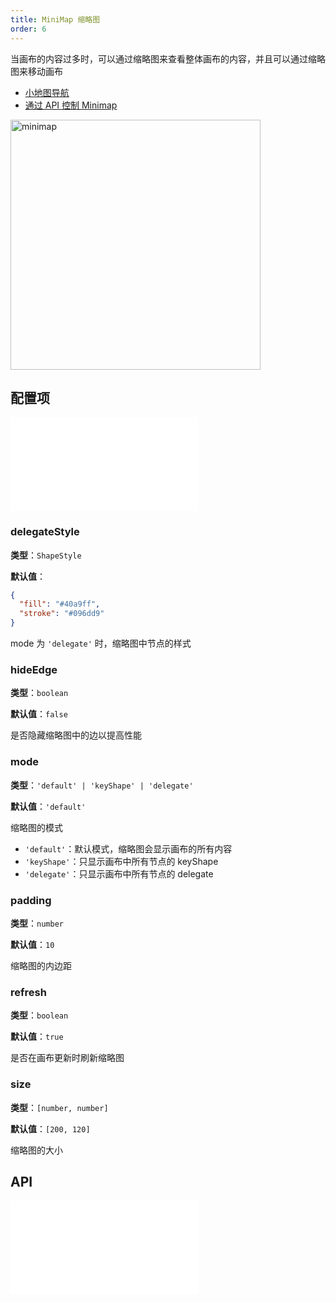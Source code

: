 ```yaml
---
title: MiniMap 缩略图
order: 6
---
```


当画布的内容过多时，可以通过缩略图来查看整体画布的内容，并且可以通过缩略图来移动画布

- [小地图导航](/examples/tool/minimap/#minimap)
- [通过 API 控制 Minimap](/examples/tool/minimap/#minimap-api)

<img alt="minimap" src="https://mdn.alipayobjects.com/huamei_qa8qxu/afts/img/A*XojSQY_-5iIAAAAAAAAAAAAADmJ7AQ/original" height='400'/>

## 配置项

<embed src="../../common/IPluginBaseConfig.zh.md"></embed>

### delegateStyle

**类型**：`ShapeStyle`

**默认值**：

```json
{
  "fill": "#40a9ff",
  "stroke": "#096dd9"
}
```

mode 为 `'delegate'` 时，缩略图中节点的样式

### hideEdge

**类型**：`boolean`

**默认值**：`false`

是否隐藏缩略图中的边以提高性能

### mode

**类型**：`'default' | 'keyShape' | 'delegate'`

**默认值**：`'default'`

缩略图的模式

- `'default'`：默认模式，缩略图会显示画布的所有内容
- `'keyShape'`：只显示画布中所有节点的 keyShape
- `'delegate'`：只显示画布中所有节点的 delegate

### padding

**类型**：`number`

**默认值**：`10`

缩略图的内边距

### refresh

**类型**：`boolean`

**默认值**：`true`

是否在画布更新时刷新缩略图

### size

**类型**：`[number, number]`

**默认值**：`[200, 120]`

缩略图的大小

## API

<embed src="../../common/PluginAPIDestroy.zh.md"></embed>
